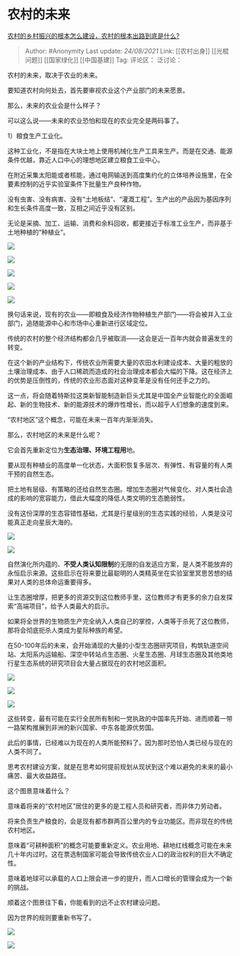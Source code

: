 # 农村的未来
[农村的乡村振兴的根本怎么建设，农村的根本出路到底是什么?](https://www.zhihu.com/question/437882772/answer/2081194676)

> Author: #Anonymity
> Last update: *24/08/2021*
> Link: [[农村出身]] [[光棍问题]] [[国家绿化]] [[中国基建]]
> Tag:
> 评论区：
> 泛讨论：

农村的未来，取决于农业的未来。

要知道农村向何处去，首先要审视农业这个产业部门的未来愿景。

那么，未来的农业会是什么样子？

可以这么说——未来的农业恐怕和现在的农业完全是两码事了。

1）粮食生产工业化。

这种工业化，不是指在大块土地上使用机械化生产工具来生产。而是在交通、能源条件优越，靠近人口中心的理想地区建立粮食工业中心。

在附近采集太阳能或者核能，通过电网输送到高度集约化的立体培养设施里，在全要素控制的近乎实验室条件下批量生产良种作物。

没有虫害、没有病害、没有“土地板结”、“灌溉工程”。生产出的产品因为基因序列和生长条件高度一致，互相之间近乎没有区别。

无论是采摘、加工、运输、消费和余料回收，都更接近于标准工业生产，而非基于土地种植的“种植业”。

![](https://pic2.zhimg.com/50/v2-d85c601bb6eaa8495e8898819c7bb555_720w.jpg?source=1940ef5c)

![](https://pica.zhimg.com/50/v2-f228ec33bd0b6b98d9b5240fab19bb05_720w.jpg?source=1940ef5c)

![](https://pic1.zhimg.com/50/v2-795e81f3f6d458da07578a0f6c2a78eb_720w.jpg?source=1940ef5c)

![](https://pic2.zhimg.com/50/v2-d22ddcff29efb77160e85f17283df195_720w.jpg?source=1940ef5c)

![](https://pic2.zhimg.com/50/v2-5d99b0908d55f4d42488a023b7eae7f7_720w.jpg?source=1940ef5c)

换句话来说，现有的农业——即粮食及经济作物种植生产部门——将会被并入工业部门，追随能源中心和市场中心重新进行区域定位。

传统的农村的整个经济结构都会几乎被取消——这会是近一百年内就会普遍发生的转变。

在这个新的产业结构下，传统农业所需要大量的农田水利建设成本、大量的粗放的土壤治理成本、由于人口稀疏而造成的社会治理成本都会大幅的下降。这在经济上的优势是压倒性的，传统的农业形态面对这种变革是没有任何还手之力的。

这一点，将会随着特斯拉这类新智能制造新巨头尤其是中国全产业智能化的全面崛起、新的生物技术、新的能源技术的爆炸性增长，而以超乎人们想象的速度到来。

“农村地区”这个概念，可能在未来一百年内渐渐消失。

那么，农村地区的未来是什么呢？

它会首先重新定位为**生态治理、环境工程用**地。

要从现有种植业的高度单一化状态，大面积恢复多层次、有弹性、有容量的有人类干预的自然生态。

把土地有层级、有策略的还给自然生态圈。增加生态圈对气候变化、对人类社会造成的影响的宽容能力，借此大幅度的降低人类文明的生态脆弱性。

没有这份深厚的生态容错性基础，尤其是行星级别的生态实践的经验，人类是没可能真正走向星辰大海的。

![](https://pic1.zhimg.com/50/v2-4fda502b41592afef10d3ae60a6ad057_720w.jpg?source=1940ef5c)

![](https://pic1.zhimg.com/50/v2-23748d08d4a895f191f8341c40c69dd8_720w.jpg?source=1940ef5c)

自然演化所内蕴的、**不受人类认知限制**的无限的自发适应方案，是人类不能放弃的永恒启示来源。这些启示在将来要比最聪明的人类精英坐在实验室里冥思苦想的结果对人类的总体命运重要得多。

让生态圈增厚，把更多的资源交到这位教师手里，这位教师才有更多的余力自发探索“高端项目”，给予人类最大的启示。

如果将全世界的生物质生产完全纳入人类自己的掌控，人类等于杀死了这位教师，那将会彻底扼杀人类成为星际种族的希望。

在50-100年后的未来，会开始涌现的大量的小型生态圈研究项目，构筑轨道空间站、太阳系内运输船、深空中转站点生态圈、火星生态圈、月球生态圈及其他类地行星生态系统的研究项目会大量占据现在的农村地区面积。

![](https://pic3.zhimg.com/50/v2-50911c6437f49b4a1da3876b63f96942_720w.jpg?source=1940ef5c)

![](https://pica.zhimg.com/50/v2-4a1b94665c2568aad5baac0a8475678a_720w.jpg?source=1940ef5c)

![](https://pic2.zhimg.com/50/v2-f5e1c66d6b3158e262c125df1e69f24c_720w.jpg?source=1940ef5c)

这些转变，最有可能在实行全民所有制和一党执政的中国率先开始、进而顺着一带一路架构推展到非洲的新兴国家、中东各能源优势国。

此后的事情，已经难以为现在的人类所能预料了。因为那时恐怕人类已经与现在的人类不同了。

思考农村建设方案，就是在思考如何提前规划从现状到这个难以避免的未来的最小痛苦、最大收益路径。

这个图景意味着什么？

意味着将来的“农村地区”居住的更多的是工程人员和研究者，而非体力劳动者。

将来负责生产粮食的，会是现有都市群两百公里内的专业功能区。而非现在的传统农村地区。

意味着“可耕种面积”的概念可能要重新定义。农业用地、耕地红线概念可能在未来几十年内过时。这在票选制国家可能会导致传统农业人口的政治权利的巨大不确定性。

意味着地球可以承载的人口上限会进一步的提升，而人口增长的管理会成为一个新的挑战。

顺着这个图景往下看，你能看到的远不止农村建设问题。

因为世界的规则要重新书写了。

![](https://pica.zhimg.com/50/v2-b56968956ecae6168c60149229770fb0_720w.jpg?source=1940ef5c)

![](https://pic2.zhimg.com/50/v2-a73039b6ce23c6b7fe60679141a838ec_720w.jpg?source=1940ef5c)
